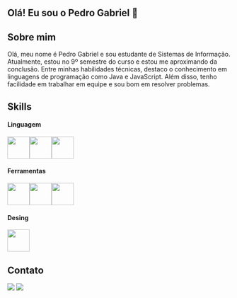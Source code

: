 ## Olá! Eu sou o Pedro Gabriel 👋

<h2>Sobre mim</h2>
<hl>
  <p>Olá, meu nome é Pedro Gabriel e sou estudante de Sistemas de Informação. Atualmente, estou no 9º semestre do curso e estou me aproximando da conclusão.
     Entre minhas habilidades técnicas, destaco o conhecimento em linguagens de programação como Java e JavaScript. Além disso, tenho facilidade em trabalhar em equipe e sou bom em resolver problemas.</p>
  
## Skills

<h4> Linguagem </h4>
  <div style="display: flex;">
    <img src="https://cdn-icons-png.flaticon.com/512/1051/1051277.png" width="50px">
    <img src="https://cdn-icons-png.flaticon.com/512/732/732190.png" width="50px">
    <img src="https://cdn-icons-png.flaticon.com/512/5968/5968292.png" width="50px">
  </div>
  <h4> Ferramentas</h4>
  <div style="display: flex;">
    <img src="https://cdn-icons-png.flaticon.com/512/4926/4926624.png" width="50px">
    <img src="https://camo.githubusercontent.com/dc9e7e657b4cd5ba7d819d1a9ce61434bd0ddbb94287d7476b186bd783b62279/68747470733a2f2f63646e2e6a7364656c6976722e6e65742f67682f64657669636f6e732f64657669636f6e2f69636f6e732f6769742f6769742d6f726967696e616c2e737667" width="50px">
    <img src="https://cdn-icons-png.flaticon.com/512/5968/5968342.png" width="50px">
  </div>
  <h4> Desing</h4>
  <div style="display: flex;">
    <img src="https://cdn-icons-png.flaticon.com/512/5968/5968705.png" width="50px">
  </div>

  ## Contato
<div>
  <p align="left">
  <a href="pedro.temoteo93@gmail.ocm" alt="Gmail">
  <img src="https://img.shields.io/badge/-Gmail-FF0000?style=flat-square&labelColor=FF0000&logo=gmail&logoColor=white&link=LINK-DO-SEU-EMAIL" /></a>

  <a href="https://www.linkedin.com/in/pedro-gabriel-rodrigues-b9b4251b6/" alt="Linkedin">
  <img src="https://img.shields.io/badge/-Linkedin-0e76a8?style=flat-square&logo=Linkedin&logoColor=white&link=https://www.linkedin.com/in/pedro-gabriel-rodrigues-b9b4251b6/" /></a>
</div>
